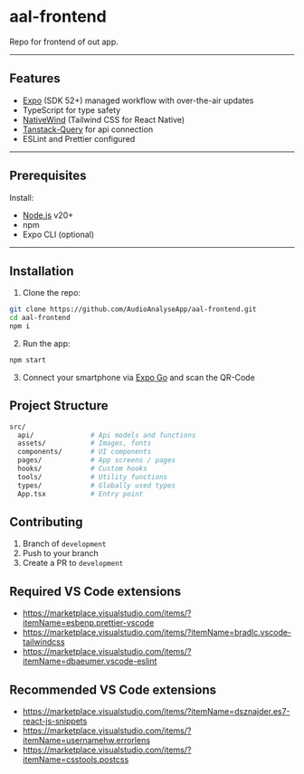 # aal-frontend

Repo for frontend of out app.

---

## Features

-   [Expo](https://expo.dev/) (SDK 52+) managed workflow with over-the-air updates
-   TypeScript for type safety
-   [NativeWind](https://www.nativewind.dev/) (Tailwind CSS for React Native)
-   [Tanstack-Query](https://tanstack.com/query/latest) for api connection
-   ESLint and Prettier configured

---

## Prerequisites

Install:

-   [Node.js](https://nodejs.org/) v20+
-   npm
-   Expo CLI (optional)

---

## Installation

1. Clone the repo:

```bash
git clone https://github.com/AudioAnalyseApp/aal-frontend.git
cd aal-frontend
npm i
```

2. Run the app:

```bash
npm start
```

3. Connect your smartphone via [Expo Go](https://expo.dev/go) and scan the QR-Code

## Project Structure

```bash
src/
  api/              # Api models and functions
  assets/           # Images, fonts
  components/       # UI components
  pages/            # App screens / pages
  hooks/            # Custom hooks
  tools/            # Utility functions
  types/            # Globally used types
  App.tsx           # Entry point
```

## Contributing

1. Branch of `development`
2. Push to your branch
3. Create a PR to `development`

## Required VS Code extensions

-   https://marketplace.visualstudio.com/items/?itemName=esbenp.prettier-vscode
-   https://marketplace.visualstudio.com/items/?itemName=bradlc.vscode-tailwindcss
-   https://marketplace.visualstudio.com/items/?itemName=dbaeumer.vscode-eslint

## Recommended VS Code extensions

-   https://marketplace.visualstudio.com/items/?itemName=dsznajder.es7-react-js-snippets
-   https://marketplace.visualstudio.com/items/?itemName=usernamehw.errorlens
-   https://marketplace.visualstudio.com/items/?itemName=csstools.postcss
